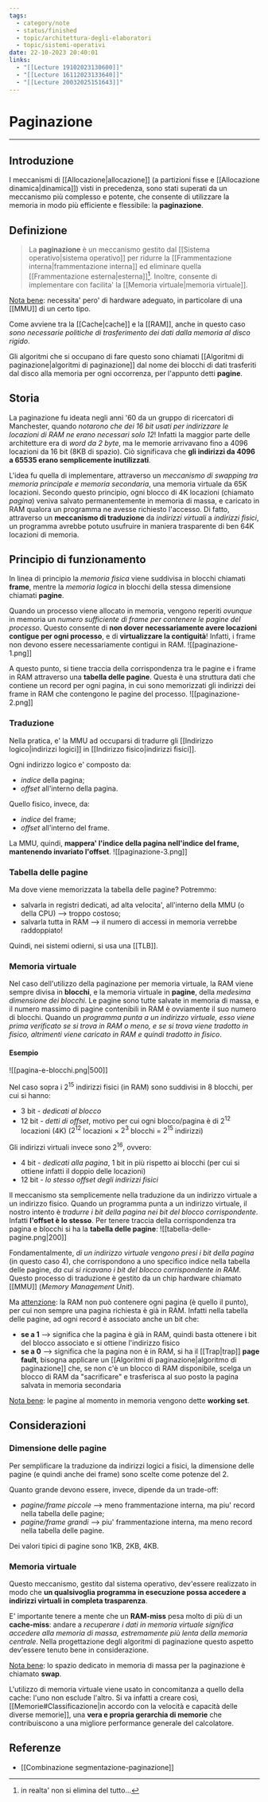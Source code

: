 ```yaml
---
tags:
  - category/note
  - status/finished
  - topic/architettura-degli-elaboratori
  - topic/sistemi-operativi
date: 22-10-2023 20:40:01
links:
  - "[[Lecture 19102023130600]]"
  - "[[Lecture 16112023133640]]"
  - "[[Lecture 20032025151643]]"
---
```

# Paginazione
---
## Introduzione
I meccanismi di [[Allocazione|allocazione]] (a partizioni fisse e [[Allocazione dinamica|dinamica]]) visti in precedenza, sono stati superati da un meccanismo più complesso e potente, che consente di utilizzare la memoria in modo più efficiente e flessibile: la **paginazione**.

## Definizione
> La **paginazione** è un meccanismo gestito dal [[Sistema operativo|sistema operativo]] per ridurre la [[Frammentazione interna|frammentazione interna]] ed eliminare quella [[Frammentazione esterna|esterna]][^1].
> Inoltre, consente di implementare con facilita' la [[Memoria virtuale|memoria virtuale]].

<u>Nota bene</u>: necessita' pero' di hardware adeguato, in particolare di una [[MMU]] di un certo tipo.

Come avviene tra la [[Cache|cache]] e la [[RAM]], anche in questo caso _sono necessarie politiche di trasferimento dei dati dalla memoria al disco rigido_.

Gli algoritmi che si occupano di fare questo sono chiamati [[Algoritmi di paginazione|algoritmi di paginazione]] dal nome dei blocchi di dati trasferiti dal disco alla memoria per ogni occorrenza, per l'appunto detti **pagine**.

## Storia
La paginazione fu ideata negli anni '60 da un gruppo di ricercatori di Manchester, quando _notarono che dei 16 bit usati per indirizzare le locazioni di RAM ne erano necessari solo 12_! Infatti la maggior parte delle architetture era di _word da 2 byte_, ma le memorie arrivavano fino a 4096 locazioni da 16 bit (8KB di spazio). Ciò significava che **gli indirizzi da 4096 a 65535 erano semplicemente inutilizzati**.

L'idea fu quella di implementare, attraverso un _meccanismo di swapping tra memoria principale e memoria secondaria_, una memoria virtuale da 65K locazioni. Secondo questo principio, ogni blocco di 4K locazioni (chiamato _pagina_) veniva salvato permanentemente in memoria di massa, e caricato in RAM qualora un programma ne avesse richiesto l'accesso. Di fatto, attraverso un **meccanismo di traduzione** da _indirizzi virtuali_ a _indirizzi fisici_, un programma avrebbe potuto usufruire in maniera trasparente di ben 64K locazioni di memoria.

## Principio di funzionamento
In linea di principio la _memoria fisica_ viene suddivisa in blocchi chiamati **frame**, mentre la _memoria logica_ in blocchi della stessa dimensione chiamati **pagine**.

Quando un processo viene allocato in memoria, vengono reperiti _ovunque_ in memoria un _numero sufficiente di frame per contenere le pagine del processo_. Questo consente di **non dover necessariamente avere locazioni contigue per ogni processo**, e di **virtualizzare la contiguità**! Infatti, i frame non devono essere necessariamente contigui in RAM.
![[paginazione-1.png]]

A questo punto, si tiene traccia della corrispondenza tra le pagine e i frame in RAM attraverso una **tabella delle pagine**. Questa è una struttura dati che contiene un record per ogni pagina, in cui sono memorizzati gli indirizzi dei frame in RAM che contengono le pagine del processo.
![[paginazione-2.png]]

### Traduzione
Nella pratica, e' la MMU ad occuparsi di tradurre gli [[Indirizzo logico|indirizzi logici]] in [[Indirizzo fisico|indirizzi fisici]].

Ogni indirizzo logico e' composto da:
- _indice_ della pagina;
- _offset_ all'interno della pagina.

Quello fisico, invece, da:
- _indice_ del frame;
- _offset_ all'interno del frame.

La MMU, quindi, **mappera' l'indice della pagina nell'indice del frame, mantenendo invariato l'offset**.
![[paginazione-3.png]]

### Tabella delle pagine
Ma dove viene memorizzata la tabella delle pagine? Potremmo:
- salvarla in registri dedicati, ad alta velocita', all'interno della MMU (o della CPU) --> troppo costoso;
- salvarla tutta in RAM --> il numero di accessi in memoria verrebbe raddoppiato!

Quindi, nei sistemi odierni, si usa una [[TLB]].

### Memoria virtuale
Nel caso dell'utilizzo della paginazione per memoria virtuale, la RAM viene sempre divisa in **blocchi**, e la memoria virtuale in **pagine**, della _medesima dimensione dei blocchi_. Le pagine sono tutte salvate in memoria di massa, e il numero massimo di pagine contenibili in RAM è ovviamente il suo numero di blocchi. Quando un _programma punta a un indirizzo virtuale, esso viene prima verificato se si trova in RAM o meno, e se si trova viene tradotto in fisico, altrimenti viene caricato in RAM e quindi tradotto in fisico_.

#### Esempio
![[pagina-e-blocchi.png|500]]

Nel caso sopra i $2^{15}$ indirizzi fisici (in RAM) sono suddivisi in 8 blocchi, per cui si hanno:
- 3 bit - _dedicati al blocco_
- 12 bit - _detti di offset_, motivo per cui ogni blocco/pagina è di $2^{12}$ locazioni (4K) ($2^{12}$ locazioni $\times$ $2^{3}$ blocchi $=$ $2^{15}$ indirizzi)

Gli indirizzi virtuali invece sono $2^{16}$, ovvero:
- 4 bit - _dedicati alla pagina_, 1 bit in più rispetto ai blocchi (per cui si ottiene infatti il doppio delle locazioni)
- 12 bit - _lo stesso offset degli indirizzi fisici_

Il meccanismo sta semplicemente nella traduzione da un indirizzo virtuale a un indirizzo fisico. Quando un programma punta a un indirizzo virtuale, il nostro intento è _tradurre i bit della pagina nei bit del blocco corrispondente_. Infatti **l'offset è lo stesso**.
Per tenere traccia della corrispondenza tra pagina e blocchi si ha la **tabella delle pagine**:
![[tabella-delle-pagine.png|200]]

Fondamentalmente, _di un indirizzo virtuale vengono presi i bit della pagina_ (in questo caso 4), che corrispondono a uno specifico indice nella tabella delle pagine, _da cui si ricavano i bit del blocco corrispondente in RAM_. Questo processo di traduzione è gestito da un chip hardware chiamato [[MMU]] (_Memory Management Unit_).

Ma <u>attenzione</u>: la RAM non può contenere ogni pagina (è quello il punto), per cui non sempre una pagina richiesta è già in RAM. Infatti nella tabella delle pagine, ad ogni record è associato anche un bit che:
- **se a 1** --> significa che la pagina è già in RAM, quindi basta ottenere i bit del blocco associato e si ottiene l'indirizzo fisico
- **se a 0** --> significa che la pagina non è in RAM, si ha il [[Trap|trap]] **page fault**, bisogna applicare un [[Algoritmi di paginazione|algoritmo di paginazione]] che, se non c'è un blocco di RAM disponibile, scelga un blocco di RAM da "sacrificare" e trasferisca al suo posto la pagina salvata in memoria secondaria

<u>Nota bene</u>: le pagine al momento in memoria vengono dette **working set**.

## Considerazioni
### Dimensione delle pagine
Per semplificare la traduzione da indirizzi logici a fisici, la dimensione delle pagine (e quindi anche dei frame) sono scelte come potenze del 2.

Quanto grande devono essere, invece, dipende da un trade-off:
- _pagine/frame piccole_ --> meno frammentazione interna, ma piu' record nella tabella delle pagine;
- _pagine/frame grandi_ --> piu' frammentazione interna, ma meno record nella tabella delle pagine.

Dei valori tipici di pagine sono 1KB, 2KB, 4KB.

### Memoria virtuale
Questo meccanismo, gestito dal sistema operativo, dev'essere realizzato in modo che **un qualsivoglia programma in esecuzione possa accedere a indirizzi virtuali in completa trasparenza**.

E' importante tenere a mente che un **RAM-miss** pesa molto di più di un **cache-miss**: andare a _recuperare i dati in memoria virtuale significa accedere alla memoria di massa, estremamente più lenta della memoria centrale_. Nella progettazione degli algoritmi di paginazione questo aspetto dev'essere tenuto bene in considerazione.

<u>Nota bene</u>: lo spazio dedicato in memoria di massa per la paginazione è chiamato **swap**.

L'utilizzo di memoria virtuale viene usato in concomitanza a quello della cache: l'uno non esclude l'altro. Si va infatti a creare così, [[Memorie#Classificazione|in accordo con la velocità e capacità delle diverse memorie]], una **vera e propria gerarchia di memorie** che contribuiscono a una migliore performance generale del calcolatore.

## Referenze
- [[Combinazione segmentazione-paginazione]]

[^1]: in realta' non si elimina del tutto...
